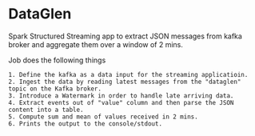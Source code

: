 # DataGlen
Spark Structured Streaming app to extract JSON messages from kafka broker and aggregate them over a window of 2 mins.

Job does the following things

	1. Define the kafka as a data input for the streaming applicatioin.
	2. Ingest the data by reading latest messages from the "dataglen" topic on the Kafka broker.
	3. Introduce a Watermark in order to handle late arriving data.
	4. Extract events out of "value" column and then parse the JSON content into a table.
	5. Compute sum and mean of values received in 2 mins.
	6. Prints the output to the console/stdout.
